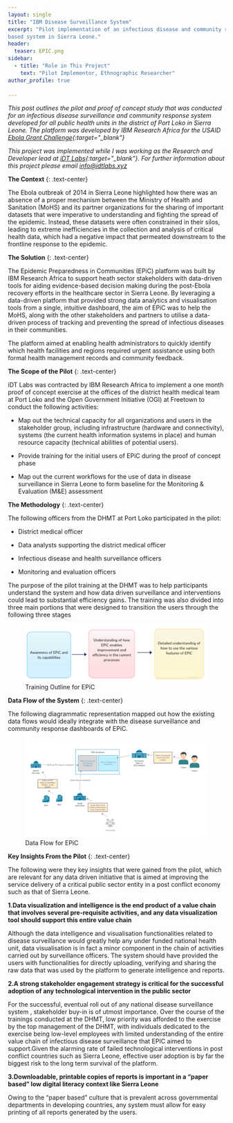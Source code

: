 ```yaml
---
layout: single
title: "IBM Disease Surveillance System"
excerpt: "Pilot implementation of an infectious disease and community response
based system in Sierra Leone."
header:
  teaser: EPIC.png
sidebar:
  - title: "Role in This Project"
    text: "Pilot Implementor, Ethnographic Researcher"
author_profile: true

---
```


*This post outlines the pilot and proof of concept study that was conducted for an infectious disease
surveillance and community response system developed for all public health units
in the district of Port Loko in Sierra Leone. The platform was developed by
IBM Research Africa for the USAID [Ebola Grant Challenge](http://www.ebolagrandchallenge.net/innovations-3/){:target="_blank"}*

*This project was implemented while I was working as the Research and Developer
 lead at [iDT Labs](https://idtlabs.xyz){:target="_blank"}. For further information about this
 project please email info@idtlabs.xyz*


**The Context**
{: .text-center}

The Ebola outbreak of 2014 in Sierra Leone highlighted how there was an absence
of a proper mechanism between the Ministry of Health and Sanitation (MoHS) and
its partner organizations for the sharing of important datasets that were
imperative to understanding and fighting the spread of the epidemic. Instead,
these datasets were often constrained in their silos, leading to extreme
inefficiencies in the collection and analysis of critical health data, which
had a negative impact that permeated downstream to the frontline response to
the epidemic.

**The Solution**
{: .text-center}

The Epidemic Preparedness in Communities (EPiC) platform was built by IBM
Research Africa to support heath sector stakeholders with data-driven tools for
aiding evidence-based decision making during the post-Ebola recovery efforts
in the healthcare sector in Sierra Leone. By leveraging a data-driven platform
that provided strong data analytics and visualisation tools from a single,
intuitive dashboard, the aim of EPiC was to help the MoHS, along
with the other stakeholders and partners to utilise a data-driven process of
tracking and preventing the spread of infectious diseases in their communities.

The platform aimed at enabling health administrators to quickly identify which
health facilities and regions required urgent assistance using both formal
health management records and community feedback.

**The Scope of the Pilot**
{: .text-center}

iDT Labs was contracted by IBM Research Africa to implement a one month proof
of concept exercise at the offices of the district health medical team at Port
Loko and the Open Government Initiative (OGI) at Freetown to conduct the following
activities:

* Map out the technical capacity for all organizations and users in the
stakeholder group, including infrastructure (hardware and connectivity),
systems (the current health information systems in place) and human resource
capacity (technical abilities of potential users).

* Provide training for the initial users of EPiC during the proof of concept
phase

* Map out the current workflows for the use of data in disease surveillance in
Sierra Leone to form baseline for the Monitoring & Evaluation (M&E) assessment

**The Methodology**
{: .text-center}

The following officers from the DHMT at Port Loko participated in the pilot:

* District medical officer

* Data analysts supporting the district medical officer

* Infectious disease and health surveillance officers

* Monitoring and evaluation officers

The purpose of the pilot training at the DHMT was to help participants
understand the system and how data driven surveillance and interventions could
lead to substantial efficiency gains. The training was also divided into
three main portions that were designed to transition the users through the
following three stages

<figure>
  <img src="/images/epictraining.png" alt="Training Structure for EPiC">
  <figcaption>Training Outline for EPiC</figcaption>
</figure>

**Data Flow of the System**
{: .text-center}

The following diagrammatic representation mapped out how the existing data
flows would ideally integrate with the disease surveillance and community
response dashboards of EPiC.

<figure>
  <img src="/images/epicdataflow.png" alt="Data Flow for EPiC">
  <figcaption>Data Flow for EPiC</figcaption>
</figure>

**Key Insights From the Pilot**
{: .text-center}

The following were they key insights that were gained from the pilot, which
are relevant for any data driven initiative that is aimed at improving the
service delivery of a critical public sector entity in a post conflict economy such
as that of Sierra Leone.

**1.Data visualization and intelligence is the end product of a value chain
that involves several pre-requisite activities, and any data visualization tool
should support this entire value chain**

Although the data intelligence and visualisation functionalities related to
disease surveillance would greatly help any under funded national health unit,
data visualisation is in fact a minor component in the chain of activities
carried out by surveillance officers. The system should have provided the users with
functionalities for directly uploading, verifying and sharing the raw data that
was used by the platform to generate intelligence and reports.

**2.A strong stakeholder engagement strategy is critical for the successful
adoption of any technological intervention in the public sector**

For the successful, eventual roll out of any national disease surveillance system
, stakeholder buy-in is of utmost importance. Over the course of the trainings
conducted at the DHMT, low priority was afforded to the exercise by the top
management of the DHMT, with individuals dedicated to the exercise
being low-level employees with limited understanding of the entire value chain
of infectious disease surveillance that EPIC aimed to support.Given the alarming
rate of failed technological interventions in post conflict countries such as
Sierra Leone, effective user adoption is by far the biggest risk to the long
term survival of the platform.

**3.Downloadable, printable copies of reports is important in a “paper based”
low digital literacy context like Sierra Leone**

Owing to the “paper based” culture that is prevalent across governmental
departments in developing countries, any system must allow for easy printing
of all reports generated by the users.

